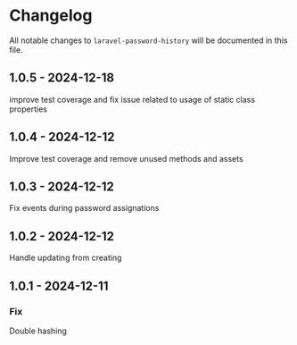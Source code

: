 # Changelog

All notable changes to `laravel-password-history` will be documented in this file.

## 1.0.5 - 2024-12-18

improve test coverage and fix issue related to usage of static class properties

## 1.0.4 - 2024-12-12

Improve test coverage and remove unused methods and assets

## 1.0.3 - 2024-12-12

Fix events during password assignations

## 1.0.2 - 2024-12-12

Handle updating from creating

## 1.0.1 - 2024-12-11

### Fix

Double hashing
